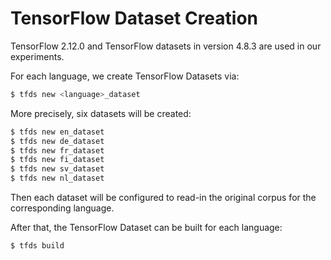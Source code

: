 # TensorFlow Dataset Creation

TensorFlow 2.12.0 and TensorFlow datasets in version 4.8.3 are used in our experiments.

For each language, we create TensorFlow Datasets via:

```bash
$ tfds new <language>_dataset
```

More precisely, six datasets will be created:

```bash
$ tfds new en_dataset
$ tfds new de_dataset
$ tfds new fr_dataset
$ tfds new fi_dataset
$ tfds new sv_dataset
$ tfds new nl_dataset
```

Then each dataset will be configured to read-in the original corpus for the corresponding language.

After that, the TensorFlow Dataset can be built for each language:

```bash
$ tfds build
```
